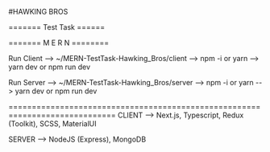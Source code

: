 #HAWKING BROS

======= Test Task ======

======= M E R N ========

Run Client --> ~/MERN-TestTask-Hawking_Bros/client --> npm -i or yarn --> yarn dev or npm run dev

Run Server --> ~/MERN-TestTask-Hawking_Bros/server --> npm -i or yarn --> yarn dev or npm run dev


=============================================================================
CLIENT -->  Next.js, Typescript, Redux (Toolkit), SCSS, MaterialUI

SERVER --> NodeJS (Express), MongoDB

